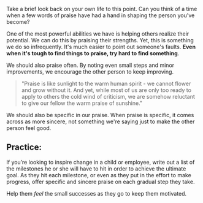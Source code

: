 Take a brief look back on your own life to this point. Can you think of a time when a few words of praise have had a hand in shaping the person you've become?

One of the most powerful abilities we have is helping others realize their potential. We can do this by praising their strengths. Yet, this is something we do so infrequently. It's much easier to point out someone's faults. **Even when it's tough to find things to praise, try hard to find something**.

We should also praise often. By noting even small steps and minor improvements, we encourage the other person to keep improving.

> "Praise is like sunlight to the warm human spirit - we cannot flower and grow without it. And yet, while most of us are only too ready to apply to others the cold wind of criticism, we are somehow reluctant to give our fellow the warm praise of sunshine."

We should also be specific in our praise. When praise is specific, it comes across as more sincere, not something we're saying just to make the other person feel good.

## Practice:

If you’re looking to inspire change in a child or employee, write out a list of the milestones he or she will have to hit in order to achieve the ultimate goal. As they hit each milestone, or even as they put in the effort to make progress, offer specific and sincere praise on each gradual step they take.

Help them _feel_ the small successes as they go to keep them motivated.